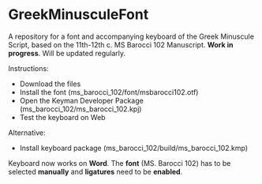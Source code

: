 # GreekMinusculeFont
A repository for a font and accompanying keyboard of the Greek Minuscule Script, based on the 11th-12th c. MS Barocci 102 Manuscript.
**Work in progress**. Will be updated regularly. 

Instructions:
- Download the files
- Install the font (ms_barocci_102/font/msbarocci102.otf)
- Open the Keyman Developer Package (ms_barocci_102/ms_barocci_102.kpj)
- Test the keyboard on Web

Alternative:
- Install keyboard package (ms_barocci_102/build/ms_barocci_102.kmp)

Keyboard now works on **Word**. The **font** (MS. Barocci 102) has to be selected **manually** and **ligatures** need to be **enabled**.
